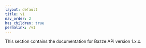 ```yaml
---
layout: default
title: v1
nav_order: 2
has_children: true
permalink: /v1
---
```


This section contains the documentation for Bazze API version 1.x.x.